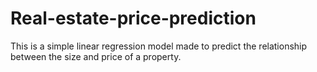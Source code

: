 # Real-estate-price-prediction
This is a simple linear regression model made to predict the relationship between the size and price of a property.

